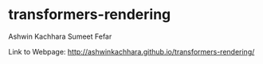 transformers-rendering
======================

Ashwin Kachhara
Sumeet Fefar

Link to Webpage: http://ashwinkachhara.github.io/transformers-rendering/
